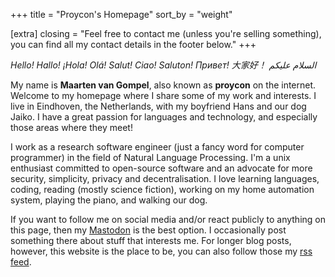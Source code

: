 +++
title = "Proycon's Homepage"
sort_by = "weight"

[extra]
closing = "Feel free to contact me (unless you're selling something), you can find all my contact details in the footer below."
+++

*Hello! Hallo! ¡Hola! Olá! Salut! Ciao! Saluton! Привет! 大家好！ السلام عليكم*

My name is **Maarten van Gompel**, also known as **proycon** on the internet. Welcome to my homepage where I share some
of my work and interests. I live in Eindhoven, the Netherlands, with my boyfriend Hans and our dog Jaiko. I have a great
passion for languages and technology, and especially those areas where they meet!

I work as a research software engineer (just a fancy word for computer programmer) in the field of Natural Language
Processing. I'm a unix enthusiast committed to open-source software and an advocate for more security, simplicity,
privacy and decentralisation. I love learning languages, coding, reading (mostly science fiction), working on my home
automation system, playing the piano, and walking our dog.

If you want to follow me on social media and/or react publicly to anything on this page, then my [Mastodon](https://social.anaproy.nl/@mastodon) is the best option. I occasionally post something there about stuff that interests me.  For longer blog posts, however, this website is the place to be, you can also follow those my [rss feed](/index.xml).
